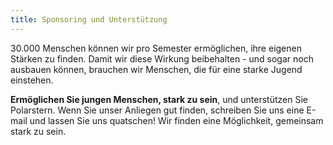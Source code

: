 ```yaml
---
title: Sponsoring und Unterstützung
---
```

30.000 Menschen können wir pro Semester ermöglichen, ihre eigenen Stärken zu finden. Damit wir diese Wirkung beibehalten - und sogar noch ausbauen können, brauchen wir Menschen, die für eine starke Jugend einstehen.

**Ermöglichen Sie jungen Menschen, stark zu sein**, und unterstützen Sie Polarstern. Wenn Sie unser Anliegen gut finden, schreiben Sie uns eine E-mail und lassen Sie uns quatschen! Wir finden eine Möglichkeit, gemeinsam stark zu sein.
